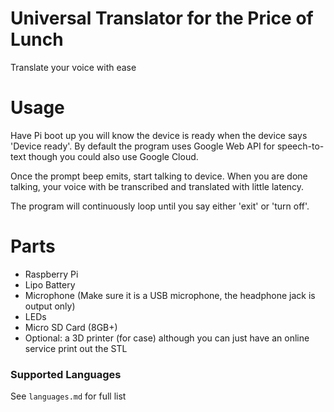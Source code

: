 # Universal Translator for the Price of Lunch
Translate your voice with ease

# Usage
Have Pi boot up you will know the device is ready when
the device says 'Device ready'. By default the program
uses Google Web API for speech-to-text though you could
also use Google Cloud. 

Once the prompt beep emits, start talking to device. When
you are done talking, your voice with be transcribed and
translated with little latency.

The program will continuously loop until you say either 'exit'
or 'turn off'. 

# Parts
- Raspberry Pi
- Lipo Battery
- Microphone (Make sure it is a USB microphone, the headphone jack is output only)
- LEDs
- Micro SD Card (8GB+)
- Optional: a 3D printer (for case) although you can just have an online 
service print out the STL

### Supported Languages
See `languages.md` for full list
